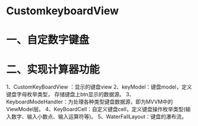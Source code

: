 # CustomkeyboardView
# 一、自定数字键盘
# 二、实现计算器功能
1、CustomKeyBoardView ：显示的键盘view
2、keyModel：键盘model，定义键盘字母枚举类型， 存储键盘上btn显示的数据源。
3、KeyboardModeHandler：为处理各种类型键盘数据源，即为MVVM中的ViewModel层。
4、KeyBoardCell：自定义键盘cell，定义键盘操作枚举类型(输入数字、输入小数点、输入运算符等)。
5、WaterFallLayout：键盘的瀑布流。
